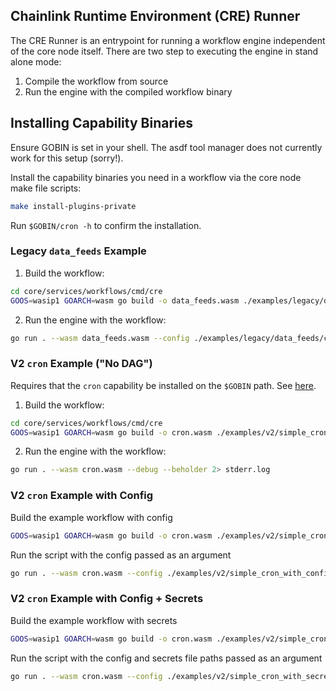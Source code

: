 ## Chainlink Runtime Environment (CRE) Runner

The CRE Runner is an entrypoint for running a workflow engine independent of the core node itself.
There are two step to executing the engine in stand alone mode:

1. Compile the workflow from source
2. Run the engine with the compiled workflow binary

## Installing Capability Binaries
Ensure GOBIN is set in your shell. The asdf tool manager does not currently work for this setup (sorry!).

Install the capability binaries you need in a workflow via the core node make file scripts:

```bash
make install-plugins-private
```
Run `$GOBIN/cron -h` to confirm the installation.

### Legacy `data_feeds` Example

1. Build the workflow:

```bash
cd core/services/workflows/cmd/cre
GOOS=wasip1 GOARCH=wasm go build -o data_feeds.wasm ./examples/legacy/data_feeds/data_feeds_workflow.go
```

2. Run the engine with the workflow:

```bash
go run . --wasm data_feeds.wasm --config ./examples/legacy/data_feeds/config_10_feeds.json 2> stderr.log
```

### V2 `cron` Example ("No DAG")
Requires that the `cron` capability be installed on the `$GOBIN` path.  See [here](#installing-capability-binaries).

1. Build the workflow:

```bash
cd core/services/workflows/cmd/cre
GOOS=wasip1 GOARCH=wasm go build -o cron.wasm ./examples/v2/simple_cron/main.go
```

2. Run the engine with the workflow:

```bash
go run . --wasm cron.wasm --debug --beholder 2> stderr.log
```

### V2 `cron` Example with Config

Build the example workflow with config

```bash
GOOS=wasip1 GOARCH=wasm go build -o cron.wasm ./examples/v2/simple_cron_with_config/main.go
```

Run the script with the config passed as an argument
```bash
go run . --wasm cron.wasm --config ./examples/v2/simple_cron_with_config/config.yaml --debug 2> stderr.log
```

### V2 `cron` Example with Config + Secrets

Build the example workflow with secrets

```bash
GOOS=wasip1 GOARCH=wasm go build -o cron.wasm ./examples/v2/simple_cron_with_secrets/main.go
```

Run the script with the config and secrets file paths passed as an argument
```bash
go run . --wasm cron.wasm --config ./examples/v2/simple_cron_with_secrets/config.yaml --secrets ./examples/v2/simple_cron_with_secrets/secrets.yaml --debug
```